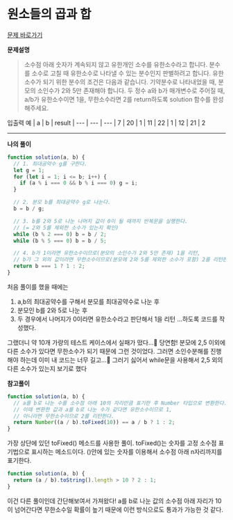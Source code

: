 # 원소들의 곱과 합

[문제 바로가기](https://school.programmers.co.kr/learn/courses/30/lessons/120878)

**문제설명**

> 소수점 아래 숫자가 계속되지 않고 유한개인 소수를 유한소수라고 합니다. 분수를 소수로 고칠 때 유한소수로 나타낼 수 있는 분수인지 판별하려고 합니다. 유한소수가 되기 위한 분수의 조건은 다음과 같습니다.
> 기약분수로 나타내었을 때, 분모의 소인수가 2와 5만 존재해야 합니다.
> 두 정수 a와 b가 매개변수로 주어질 때, a/b가 유한소수이면 1을, 무한소수라면 2를 return하도록 solution 함수를 완성해주세요.

입출력 예
| a | b | result
| --- | --- | ---
| 7 | 20 | 1
| 11 | 22 | 1
| 12 | 21 | 2

---

**나의 풀이**

```javascript
function solution(a, b) {
  // 1. 최대공약수 g를 구한다.
  let g = 1;
  for (let i = 1; i <= b; i++) {
    if (a % i === 0 && b % i === 0) g = i;
  }

  // 2. 분모 b를 최대공약수 g로 나눈다.
  b = b / g;

  // 3. b를 2와 5로 나눈 나머지 값이 0이 될 때까지 반복문을 실행한다.
  // (= 2와 5를 제외한 소수가 있는지 확인)
  while (b % 2 === 0) b = b / 2;
  while (b % 5 === 0) b = b / 5;

  // 4. b가 1이라면 유한소수이므로(분모의 소인수가 2와 5만 존재) 1을 리턴,
  // b가 그 외의 값이라면 무한소수이므로(분모에 2와 5를 제외한 소수가 포함) 2를 리턴한다.
  return b === 1 ? 1 : 2;
}
```

처음 풀이를 했을 때에는

1. a,b의 최대공약수를 구해서 분모를 최대공약수로 나눈 후
2. 분모인 b를 2와 5로 나눈 후
3. 두 경우에서 나머지가 0이라면 유한소수라고 판단해서 1을 리턴
   ...하도록 코드를 작성했다.

그랬더니 약 10개 가량의 테스트 케이스에서 실패가 떴다...🥲
당연함! 분모에 2,5 이외에 다른 소수가 있다면 무한소수가 되기 때문에 그런 것이었다.
그러면 소인수분해를 진행해야 하는데 이미 내 코드는 너무 길고...🥲 그러기 싫어서 while문을 사용해서 2,5 외의 다른 소수가 있는지 보기로 했다

**참고풀이**

```javascript
function solution(a, b) {
  // a를 b로 나눈 수를 소수점 아래 10의 자리만큼 표기한 후 Number 타입으로 변환한다.
  // 이때 변환한 값과 a를 b로 나눈 수가 같다면 유한소수이므로 1,
  // 아니라면 무한소수이므로 2를 리턴한다.
  return Number((a / b).toFixed(10)) == a / b ? 1 : 2;
}
```

가장 상단에 있던 toFixed() 메소드를 사용한 풀이.
toFixed()는 숫자를 고정 소수점 표기법으로 표시하는 메소드이다.
()안에 있는 숫자를 이용해서 소수점 아래 n자리까지를 표기한다.

```javascript
function solution(a, b) {
  return (a / b).toString().length > 10 ? 2 : 1;
}
```

이건 다른 풀이인데 간단해보여서 가져왔다!
a를 b로 나눈 값의 소수점 아래 자리가 10이 넘어간다면 무한소수일 확률이 높기 때문에 이런 방식으로도 통과가 가능한 것 같다.
